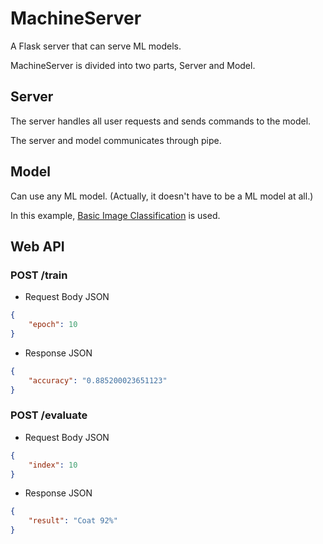 # MachineServer

A Flask server that can serve ML models.

MachineServer is divided into two parts, Server and Model.

## Server

The server handles all user requests and sends commands to the model.

The server and model communicates through pipe.

## Model

Can use any ML model. (Actually, it doesn't have to be a ML model at all.)

In this example, [Basic Image Classification](https://www.tensorflow.org/tutorials/keras/classification) is used.

## Web API

### POST /train

* Request Body JSON
```json
{
    "epoch": 10
}
```

* Response JSON
```json
{
    "accuracy": "0.885200023651123"
}
```

### POST /evaluate

* Request Body JSON
```json
{
    "index": 10
}
```

* Response JSON
```json
{
    "result": "Coat 92%"
}
```
